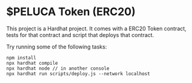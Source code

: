 # $PELUCA Token (ERC20)

This project is a Hardhat project. It comes with a ERC20 Token contract, tests for that contract and script that deploys that contract.

Try running some of the following tasks:

```shell
npm install
npx hardhat compile
npx hardhat node // in another console
npx hardhat run scripts/deploy.js --network localhost
```
